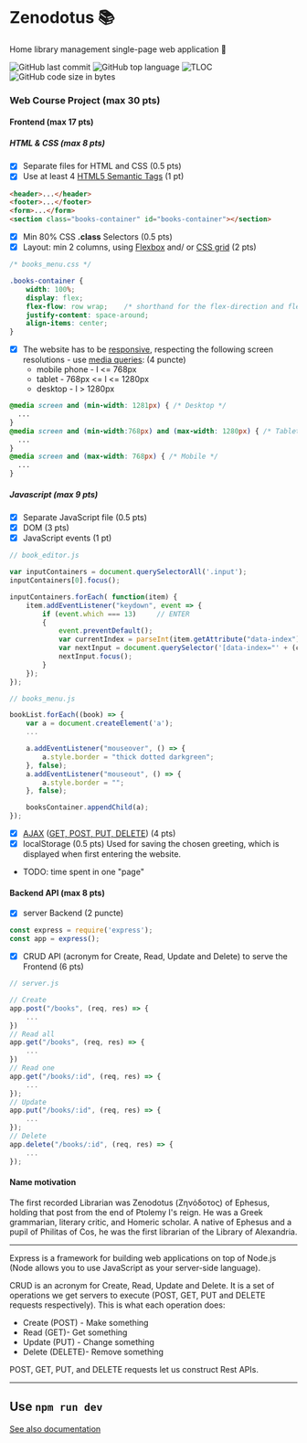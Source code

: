 # Zenodotus :books:
Home library management single-page web application :book:

![GitHub last commit](https://img.shields.io/github/last-commit/ralucatudor/Zenodotus.svg)
![GitHub top language](https://img.shields.io/github/languages/top/ralucatudor/Zenodotus.svg)
![TLOC](https://tokei.rs/b1/github/ralucatudor/Zenodotus)
![GitHub code size in bytes](https://img.shields.io/github/languages/code-size/ralucatudor/Zenodotus.svg)

### Web Course Project (max 30 pts)

#### Frontend (max 17 pts)

##### HTML & CSS (max 8 pts)

- [x] Separate files for HTML and CSS (0.5 pts)
- [x] Use at least 4 [HTML5 Semantic Tags](https://www.w3schools.com/html/html5_semantic_elements.asp) (1 pt)

```html
<header>...</header>
<footer>...</footer>
<form>...</form>
<section class="books-container" id="books-container"></section>
```

- [x] Min 80% CSS **.class** Selectors (0.5 pts)
- [x] Layout: min 2 columns, using [Flexbox](https://css-tricks.com/snippets/css/a-guide-to-flexbox/) and/ or [CSS grid](https://css-tricks.com/snippets/css/complete-guide-grid/) (2 pts)
```css
/* books_menu.css */

.books-container {
	width: 100%;
	display: flex;
	flex-flow: row wrap;	/* shorthand for the flex-direction and flex-wrap properties */
    justify-content: space-around;
    align-items: center;
}
```

- [x] The website has to be [responsive](https://www.w3schools.com/html/html_responsive.asp), respecting the following screen resolutions - use [media queries](https://www.uxpin.com/studio/blog/media-queries-responsive-web-design/): (4 puncte)
  - mobile phone - l <= 768px
  - tablet - 768px <= l <= 1280px
  - desktop - l > 1280px
```css
@media screen and (min-width: 1281px) { /* Desktop */
  ...
}
@media screen and (min-width:768px) and (max-width: 1280px) { /* Tablet */ 
  ...
} 
@media screen and (max-width: 768px) { /* Mobile */ 
  ...
}
```

##### Javascript (max 9 pts)

- [x] Separate JavaScript file (0.5 pts)
- [x] DOM (3 pts)
- [x] JavaScript events (1 pt)
```javascript
// book_editor.js 

var inputContainers = document.querySelectorAll('.input');
inputContainers[0].focus();

inputContainers.forEach( function(item) {
    item.addEventListener("keydown", event => {
        if (event.which === 13)     // ENTER
        {       
            event.preventDefault();
            var currentIndex = parseInt(item.getAttribute("data-index"));
            var nextInput = document.querySelector('[data-index="' + (currentIndex + 1).toString() + '"]');
            nextInput.focus();
        }
    });
});
```
```javascript
// books_menu.js 

bookList.forEach((book) => {
    var a = document.createElement('a'); 
    ...

    a.addEventListener("mouseover", () => {
        a.style.border = "thick dotted darkgreen";
    }, false);
    a.addEventListener("mouseout", () => {
        a.style.border = "";
    }, false);

    booksContainer.appendChild(a);
});
```
- [x] [AJAX](https://www.w3schools.com/xml/ajax_intro.asp) ([GET, POST, PUT, DELETE](http://www.restapitutorial.com/lessons/httpmethods.html)) (4 pts)
- [x] localStorage (0.5 pts)
Used for saving the chosen greeting, which is displayed when first entering the website.
+ TODO: time spent in one "page"

#### Backend API (max 8 pts)

- [x] server Backend (2 puncte)
```javascript
const express = require('express');
const app = express();
```

- [x] CRUD API (acronym for Create, Read, Update and Delete) to serve the Frontend (6 pts)
```javascript
// server.js

// Create
app.post("/books", (req, res) => {
    ...
})
// Read all
app.get("/books", (req, res) => {
    ...
})
// Read one
app.get("/books/:id", (req, res) => {
    ...
});
// Update
app.put("/books/:id", (req, res) => {
    ...
});
// Delete
app.delete("/books/:id", (req, res) => {
    ...
});
```

#### Name motivation
The first recorded Librarian was Zenodotus (Ζηνόδοτος) of Ephesus, holding that post from the end of Ptolemy I's reign. He was a Greek grammarian, literary critic, and Homeric scholar. A native of Ephesus and a pupil of Philitas of Cos, he was the first librarian of the Library of Alexandria.

----------

Express is a framework for building web applications on top of Node.js (Node allows you to use JavaScript as your server-side language).

CRUD is an acronym for Create, Read, Update and Delete. It is a set of operations we get servers to execute (POST, GET, PUT and DELETE requests respectively). This is what each operation does:

  - Create (POST) - Make something
  - Read (GET)- Get something
  - Update (PUT) - Change something
  - Delete (DELETE)- Remove something

POST, GET, PUT, and DELETE requests let us construct Rest APIs.

---
Use `npm run dev`
---

[See also documentation](documentation.md)

